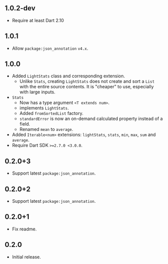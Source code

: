 ## 1.0.2-dev

- Require at least Dart 2.10

## 1.0.1

- Allow `package:json_annotation` `v4.x`.

## 1.0.0

- Added `LightStats` class and corresponding extension.
  - Unlike `Stats`, creating `LightStats` does not create and sort a `List` with
    the entire source contents. It is "cheaper" to use, especially with large
    inputs.
- `Stats`
  - Now has a type argument `<T extends num>`.
  - implements `LightStats`.
  - Added `fromSortedList` factory.
  - `standardError` is now an on-demand calculated property instead of a
    field.
  - Renamed `mean` to `average`.
- Added `Iterable<num>` extensions: `lightStats`, `stats`, `min`, `max`, `sum`
  and `average`.
- Require Dart SDK `>=2.7.0 <3.0.0`.

## 0.2.0+3

- Support latest `package:json_annotation`.

## 0.2.0+2

- Support latest `package:json_annotation`.

## 0.2.0+1

- Fix readme.

## 0.2.0

- Initial release.

